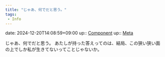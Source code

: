 ```yaml
---
title: "じゃあ、何でだと思う。"
tags:
 - Info
---
```


date: 2024-12-20T14:08:59+09:00
up:: [Component](../Bar/Novel/Chaos/Component.md)
up:: [Meta](../Bar/Novel/Topics/Meta.md)

じゃあ、何でだと思う。
あたしが持った答えってのは、結局、この狭い狭い面の上でしか私が生きてないってことじゃないか。